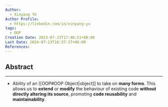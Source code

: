 ```yaml
---
Author:
  - Xinyang YU
Author Profile:
  - https://linkedin.com/in/xinyang-yu
tags:
  - OOP
Creation Date: 2023-07-23T17:48:21+08:00
Last Date: 2024-07-23T16:37:37+08:00
References: 
---
```

## Abstract
---
- Ability of an [[OOP#OOP Object|object]] to take on **many forms**. This allows us to **extend** or **modify** the behaviour of existing code **without directly altering its source**, promoting **code reusability** and **maintainability**.

